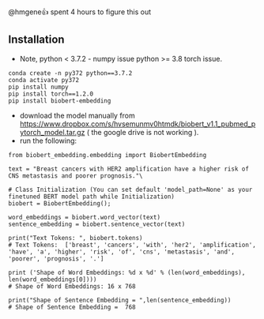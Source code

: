 @hmgene:+1: spent 4 hours to figure this out

## Installation
* Note, python < 3.7.2 - numpy issue
python >= 3.8 torch issue.

```
conda create -n py372 python==3.7.2
conda activate py372
pip install numpy
pip install torch==1.2.0
pip install biobert-embedding
```

* download the model manually from 
https://www.dropbox.com/s/hvsemunmv0htmdk/biobert_v1.1_pubmed_pytorch_model.tar.gz
( the google drive is not working ).
* run the following:
```
from biobert_embedding.embedding import BiobertEmbedding

text = "Breast cancers with HER2 amplification have a higher risk of CNS metastasis and poorer prognosis."\

# Class Initialization (You can set default 'model_path=None' as your finetuned BERT model path while Initialization)
biobert = BiobertEmbedding();

word_embeddings = biobert.word_vector(text)
sentence_embedding = biobert.sentence_vector(text)

print("Text Tokens: ", biobert.tokens)
# Text Tokens:  ['breast', 'cancers', 'with', 'her2', 'amplification', 'have', 'a', 'higher', 'risk', 'of', 'cns', 'metastasis', 'and', 'poorer', 'prognosis', '.']

print ('Shape of Word Embeddings: %d x %d' % (len(word_embeddings), len(word_embeddings[0])))
# Shape of Word Embeddings: 16 x 768

print("Shape of Sentence Embedding = ",len(sentence_embedding))
# Shape of Sentence Embedding =  768
```
